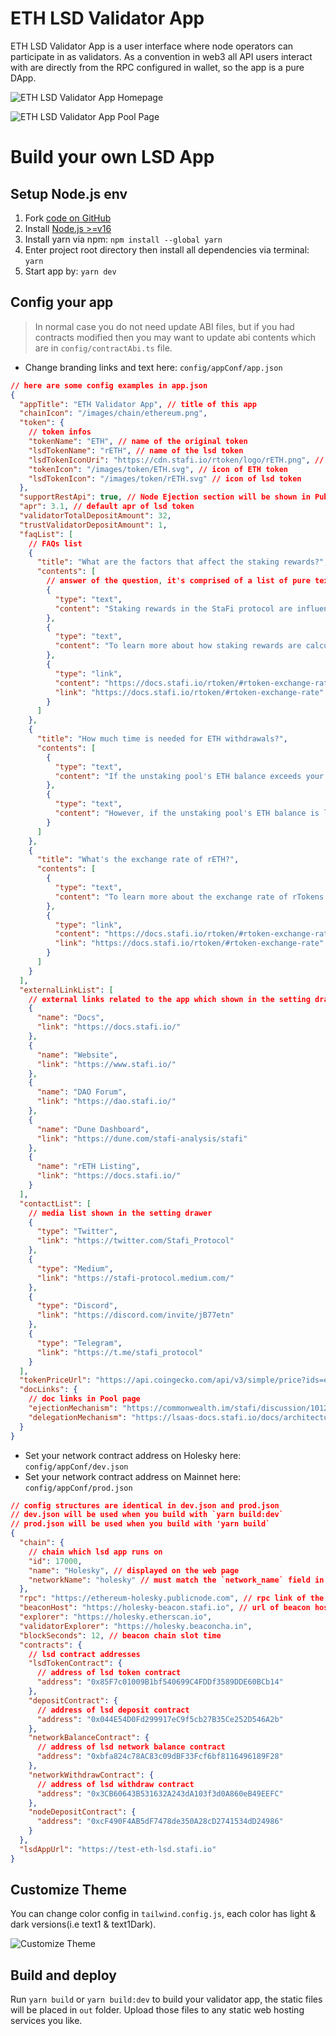 # ETH LSD Validator App

ETH LSD Validator App is a user interface where node operators can participate in as validators. As a convention in web3 all API users interact with are directly from the RPC configured in wallet, so the app is a pure DApp.

![ETH LSD Validator App Homepage](/image/ethlsd/eth_lsd_validator_app_homepage.png 'ETH LSD Validator App Homepage')

![ETH LSD Validator App Pool Page](/image/ethlsd/eth_lsd_validator_app_pool_page.png 'ETH LSD Validator App Pool Page')

# Build your own LSD App

## Setup Node.js env

1. Fork [code on GitHub](https://github.com/stafiprotocol/eth-lsd-validator-app)
1. Install [Node.js >=v16](https://nodejs.org/en/learn/getting-started/how-to-install-nodejs)
1. Install yarn via npm: `npm install --global yarn`
1. Enter project root directory then install all dependencies via terminal: `yarn`
1. Start app by: `yarn dev`

## Config your app

> In normal case you do not need update ABI files, but if you had contracts modified then you may want to update abi contents which are in `config/contractAbi.ts` file.

- Change branding links and text here: `config/appConf/app.json`

```json
// here are some config examples in app.json
{
  "appTitle": "ETH Validator App", // title of this app
  "chainIcon": "/images/chain/ethereum.png",
  "token": {
    // token infos
    "tokenName": "ETH", // name of the original token
    "lsdTokenName": "rETH", // name of the lsd token
    "lsdTokenIconUri": "https://cdn.stafi.io/rtoken/logo/rETH.png", // icon link of lsd token
    "tokenIcon": "/images/token/ETH.svg", // icon of ETH token
    "lsdTokenIcon": "/images/token/rETH.svg" // icon of lsd token
  },
  "supportRestApi": true, // Node Ejection section will be shown in Pubkeys page if this value is true
  "apr": 3.1, // default apr of lsd token
  "validatorTotalDepositAmount": 32,
  "trustValidatorDepositAmount": 1,
  "faqList": [
    // FAQs list
    {
      "title": "What are the factors that affect the staking rewards?", // question title
      "contents": [
        // answer of the question, it's comprised of a list of pure texts and links
        {
          "type": "text",
          "content": "Staking rewards in the StaFi protocol are influenced by various factors including the total amount of native tokens staked and redeemed, the staking rewards earned, slash occurrences, penalties, and the commission ratio. Slashing events, caused by disconnection or malicious behavior of validator nodes, could potentially reduce rewards; however, StaFi mitigates this risk by diversifying the staking funds across multiple validators with clean records and requiring them to provide additional deposits as collaterals. The staking reward claim status and the timing of claims on the original chain can also affect staking rewards.\n"
        },
        {
          "type": "text",
          "content": "To learn more about how staking rewards are calculated, please read:\n"
        },
        {
          "type": "link",
          "content": "https://docs.stafi.io/rtoken/#rtoken-exchange-rate\n",
          "link": "https://docs.stafi.io/rtoken/#rtoken-exchange-rate"
        }
      ]
    },
    {
      "title": "How much time is needed for ETH withdrawals?",
      "contents": [
        {
          "type": "text",
          "content": "If the unstaking pool's ETH balance exceeds your withdrawal amount, you will instantly receive your ETH upon transaction approval.\n"
        },
        {
          "type": "text",
          "content": "However, if the unstaking pool's ETH balance is less than your withdrawal amount, the withdrawal process will take 1-5 days. After this period, you can claim your ETH using the withdraw function.\n"
        }
      ]
    },
    {
      "title": "What's the exchange rate of rETH?",
      "contents": [
        {
          "type": "text",
          "content": "To learn more about the exchange rate of rTokens and how they are calculated, please read:\n"
        },
        {
          "type": "link",
          "content": "https://docs.stafi.io/rtoken/#rtoken-exchange-rate\n",
          "link": "https://docs.stafi.io/rtoken/#rtoken-exchange-rate"
        }
      ]
    }
  ],
  "externalLinkList": [
    // external links related to the app which shown in the setting drawer
    {
      "name": "Docs",
      "link": "https://docs.stafi.io/"
    },
    {
      "name": "Website",
      "link": "https://www.stafi.io/"
    },
    {
      "name": "DAO Forum",
      "link": "https://dao.stafi.io/"
    },
    {
      "name": "Dune Dashboard",
      "link": "https://dune.com/stafi-analysis/stafi"
    },
    {
      "name": "rETH Listing",
      "link": "https://docs.stafi.io/"
    }
  ],
  "contactList": [
    // media list shown in the setting drawer
    {
      "type": "Twitter",
      "link": "https://twitter.com/Stafi_Protocol"
    },
    {
      "type": "Medium",
      "link": "https://stafi-protocol.medium.com/"
    },
    {
      "type": "Discord",
      "link": "https://discord.com/invite/jB77etn"
    },
    {
      "type": "Telegram",
      "link": "https://t.me/stafi_protocol"
    }
  ],
  "tokenPriceUrl": "https://api.coingecko.com/api/v3/simple/price?ids=ethereum&vs_currencies=usd",
  "docLinks": {
    // doc links in Pool page
    "ejectionMechanism": "https://commonwealth.im/stafi/discussion/10127-withdrawal-design-for-reth-solution-for-upcoming-shanghai-upgrade", // doc link of Ejection Mechanism
    "delegationMechanism": "https://lsaas-docs.stafi.io/docs/architecture/components/validator.html" // doc link of Delegation Mechanism
  }
}
```

- Set your network contract address on Holesky here: `config/appConf/dev.json`
- Set your network contract address on Mainnet here: `config/appConf/prod.json`

```json
// config structures are identical in dev.json and prod.json
// dev.json will be used when you build with `yarn build:dev`
// prod.json will be used when you build with 'yarn build`
{
  "chain": {
    // chain which lsd app runs on
    "id": 17000,
    "name": "Holesky", // displayed on the web page
    "networkName": "holesky" // must match the `network_name` field in deposit_data*.json
  },
  "rpc": "https://ethereum-holesky.publicnode.com", // rpc link of the chain
  "beaconHost": "https://holesky-beacon.stafi.io", // url of beacon host
  "explorer": "https://holesky.etherscan.io",
  "validatorExplorer": "https://holesky.beaconcha.in",
  "blockSeconds": 12, // beacon chain slot time
  "contracts": {
    // lsd contract addresses
    "lsdTokenContract": {
      // address of lsd token contract
      "address": "0x85F7c01009B1bf540699C4FDDf3589DDE60BCb14"
    },
    "depositContract": {
      // address of lsd deposit contract
      "address": "0x044E54D0Fd299917eC9f5cb27B35Ce252D546A2b"
    },
    "networkBalanceContract": {
      // address of lsd network balance contract
      "address": "0xbfa824c78AC83c09dBF33Fcf6bf8116496189F28"
    },
    "networkWithdrawContract": {
      // address of lsd withdraw contract
      "address": "0x3CB60643B531632A243dA103f3d0A860eB49EEFC"
    },
    "nodeDepositContract": {
      "address": "0xcF490F4AB5dF7478de350A28cD2741534dD24986"
    }
  },
  "lsdAppUrl": "https://test-eth-lsd.stafi.io"
}
```

## Customize Theme

You can change color config in `tailwind.config.js`, each color has light & dark versions(i.e text1 & text1Dark).

![Customize Theme](/image/ethlsd/customize_theme.png 'Customize Theme')

## Build and deploy

Run `yarn build` or `yarn build:dev` to build your validator app, the static files will be placed in `out` folder. Upload those files to any static web hosting services you like.
